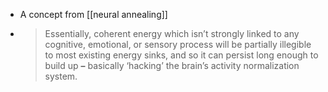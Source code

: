 - A concept from [[neural annealing]]
- > Essentially, coherent energy which isn’t strongly linked to any cognitive, emotional, or sensory process will be partially illegible to most existing energy sinks, and so it can persist long enough to build up __–__ basically ‘hacking’ the brain’s activity normalization system.
